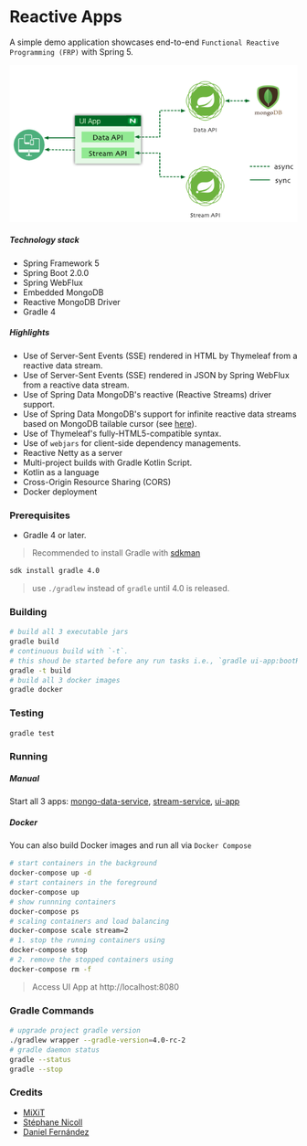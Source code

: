 Reactive Apps
=============
A simple demo application showcases end-to-end `Functional Reactive Programming (FRP)` with Spring 5.

![Reactive](./reactive-apps.png "Reactive App")

##### Technology stack
* Spring Framework 5
* Spring Boot 2.0.0
* Spring WebFlux
* Embedded MongoDB
* Reactive MongoDB Driver
* Gradle 4

##### Highlights
* Use of Server-Sent Events (SSE) rendered in HTML by Thymeleaf from a reactive data stream.
* Use of Server-Sent Events (SSE) rendered in JSON by Spring WebFlux from a reactive data stream. 
* Use of Spring Data MongoDB's reactive (Reactive Streams) driver support.
* Use of Spring Data MongoDB's support for infinite reactive data streams based on MongoDB tailable cursor (see [here](https://docs.mongodb.com/manual/core/tailable-cursors/)). 
* Use of Thymeleaf's fully-HTML5-compatible syntax.
* Use of `webjars` for client-side dependency managements.
* Reactive Netty as a server
* Multi-project builds with Gradle Kotlin Script. 
* Kotlin as a language
* Cross-Origin Resource Sharing (CORS)
* Docker deployment


### Prerequisites
* Gradle 4 or later.
> Recommended to install Gradle with [sdkman](http://sdkman.io)
```bash
sdk install gradle 4.0
```

> use `./gradlew` instead of `gradle` until 4.0 is released.

### Building
```bash
# build all 3 executable jars
gradle build
# continuous build with `-t`. 
# this shoud be started before any run tasks i.e., `gradle ui-app:bootRun`, for spring's devtools to work.
gradle -t build
# build all 3 docker images
gradle docker
```

### Testing
```bash
gradle test
```

### Running
##### Manual 
Start all 3 apps: [mongo-data-service](./mongo-data-service/), [stream-service](./stream-service/), [ui-app](./ui-app/)
##### Docker
You can also build Docker images and run all via `Docker Compose`
```bash
# start containers in the background
docker-compose up -d
# start containers in the foreground
docker-compose up 
# show runnning containers 
docker-compose ps
# scaling containers and load balancing
docker-compose scale stream=2
# 1. stop the running containers using
docker-compose stop
# 2. remove the stopped containers using
docker-compose rm -f
```
>Access UI App at http://localhost:8080


### Gradle Commands
```bash
# upgrade project gradle version
./gradlew wrapper --gradle-version=4.0-rc-2
# gradle daemon status 
gradle --status
gradle --stop
```

### Credits
* [MiXiT](https://github.com/mixitconf/mixit)
* [Stéphane Nicoll](https://github.com/snicoll-demos/demo-webflux-streaming)
* [Daniel Fernández](https://github.com/danielfernandez/reactive-matchday)

